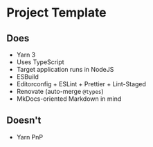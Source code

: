 # Project Template

## Does
- Yarn 3
- Uses TypeScript
- Target application runs in NodeJS
- ESBuild
- Editorconfig + ESLint + Prettier + Lint-Staged
- Renovate (auto-merge `@types`)
- MkDocs-oriented Markdown in mind

## Doesn't
- Yarn PnP
